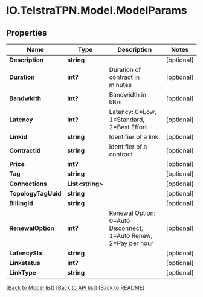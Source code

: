 # IO.TelstraTPN.Model.ModelParams
## Properties

Name | Type | Description | Notes
------------ | ------------- | ------------- | -------------
**Description** | **string** |  | [optional] 
**Duration** | **int?** | Duration of contract in minutes | [optional] 
**Bandwidth** | **int?** | Bandwidth in kB/s | [optional] 
**Latency** | **int?** | Latency: 0&#x3D;Low, 1&#x3D;Standard, 2&#x3D;Best Effort | [optional] 
**Linkid** | **string** | Identifier of a link | [optional] 
**Contractid** | **string** | Identifier of a contract | [optional] 
**Price** | **int?** |  | [optional] 
**Tag** | **string** |  | [optional] 
**Connections** | **List&lt;string&gt;** |  | [optional] 
**TopologyTagUuid** | **string** |  | [optional] 
**BillingId** | **string** |  | [optional] 
**RenewalOption** | **int?** | Renewal Option: 0&#x3D;Auto Disconnect, 1&#x3D;Auto Renew, 2&#x3D;Pay per hour | [optional] 
**LatencySla** | **string** |  | [optional] 
**Linkstatus** | **int?** |  | [optional] 
**LinkType** | **string** |  | [optional] 

[[Back to Model list]](../README.md#documentation-for-models) [[Back to API list]](../README.md#documentation-for-api-endpoints) [[Back to README]](../README.md)

